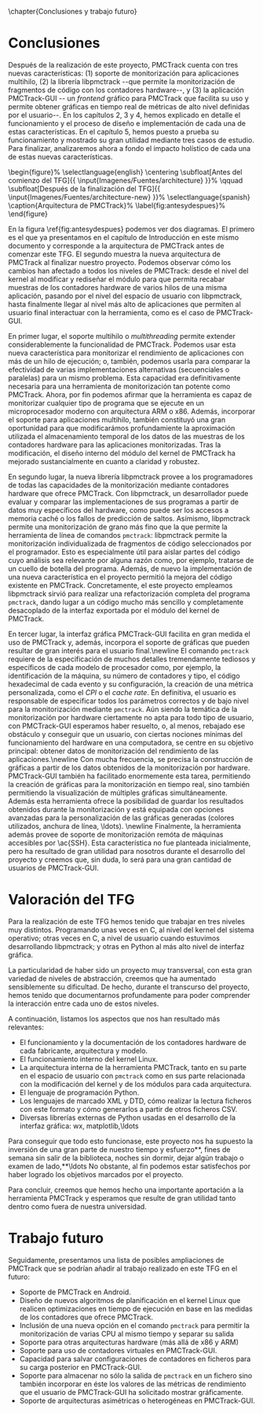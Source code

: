 \chapter{Conclusiones y trabajo futuro}

<!-- En castellano y en inglés -->

# Conclusiones

Después de la realización de este proyecto, PMCTrack cuenta con tres nuevas características: (1) soporte de monitorización para aplicaciones multihilo, (2) la librería libpmctrack --que permite la monitorización de fragmentos de código con los contadores hardware--, y (3) la aplicación PMCTrack-GUI -- un _frontend_ gráfico para PMCTrack que facilita su uso y permite obtener gráficas en tiempo real de métricas de alto nivel definidas por el usuario--. En los capítulos 2, 3 y 4, hemos explicado en detalle el funcionamiento y el proceso de diseño e implementación de cada una de estas características. En el capítulo 5, hemos puesto a prueba su funcionamiento y mostrado su gran utilidad mediante tres casos de estudio. Para finalizar, analizaremos ahora a fondo el impacto holístico de cada una de estas nuevas características.

\begin{figure}%
\selectlanguage{english}
    \centering
    \subfloat[Antes del comienzo del TFG]{{ \input{Imagenes/Fuentes/architecture} }}%
    \qquad
    \subfloat[Después de la finalización del TFG]{{ \input{Imagenes/Fuentes/architecture-new} }}%
\selectlanguage{spanish}
\caption{Arquitectura de PMCTrack}%
\label{fig:antesydespues}%
\end{figure}

En la figura \ref{fig:antesydespues} podemos ver dos diagramas. El primero es el que ya presentamos en el capítulo de Introducción en este mismo documento y corresponde a la arquitectura de PMCTrack antes de comenzar este TFG. El segundo muestra la nueva arquitectura de PMCTrack al finalizar nuestro proyecto. Podemos observar cómo los cambios han afectado a todos los niveles de PMCTrack: desde el nivel del kernel al modificar y rediseñar el módulo para que permita recabar muestras de los contadores hardware de varios hilos de una misma aplicación, pasando por el nivel del espacio de usuario con libpmctrack, hasta finalmente llegar al nivel más alto de aplicaciones que permiten al usuario final interactuar con la herramienta, como es el caso de PMCTrack-GUI.

En primer lugar, el soporte multihilo o *multithreading* permite extender considerablemente la funcionalidad de PMCTrack. Podemos usar esta nueva característica para monitorizar el rendimiento de aplicaciones con más de un hilo de ejecución; o, también, podemos usarla para comparar la efectividad de varias implementaciones alternativas (secuenciales o paralelas) para un mismo problema. Esta capacidad era definitivamente necesaria para una herramienta de monitorización tan potente como PMCTrack. Ahora, por fin podemos afirmar que la herramienta es capaz de monitorizar cualquier tipo de programa que se ejecute en un microprocesador moderno con arquitectura ARM o x86. Además, incorporar el soporte para aplicaciones multihilo, también constituyó una gran oportunidad para que modificarámos profundamiente la aproximación utilizada el almacenamiento temporal de los datos de las muestras de los contadores hardware para las aplicaciones monitorizadas. Tras la modificación, el diseño interno del módulo del kernel de PMCTrack ha mejorado sustancialmente en cuanto a claridad y robustez.

En segundo lugar, la nueva librería libpmctrack provee a los programadores de todas las capacidades de la monitorización mediante contadores hardware que ofrece PMCTrack. Con libpmctrack, un desarrollador puede evaluar y comparar las implementaciones de sus programas a partir de datos muy específicos del hardware, como puede ser los accesos a memoria caché o los fallos de predicción de saltos. Asímismo, libpmctrack permite una monitorización de grano más fino que la que permite la herramienta de línea de comandos `pmctrack`: libpmctrack permite la monitorización individualizada de fragmentos de código seleccionados por el programador. Esto es especialmente útil para aislar partes del código cuyo análisis sea relevante por alguna razón como, por ejemplo, tratarse de un cuello de botella del programa. Además, de nuevo la implementación de una nueva característica en el proyecto permitió la mejora del código existente en PMCTrack. Concretamente, el este proyecto empleamos libpmctrack sirvió para realizar una refactorización completa del programa `pmctrack`, dando lugar a un código mucho más sencillo y completamente desacoplado de la interfaz exportada por el módulo del kernel de PMCTrack.

En tercer lugar, la interfaz gráfica PMCTrack-GUI facilita en gran medida el uso de PMCTrack y, además, incorpora el soporte de gráficas que pueden resultar de gran interés para el usuario final.\newline
El comando `pmctrack` requiere de la especificación de muchos detalles tremendamente tediosos y específicos de cada modelo de procesador como, por ejemplo, la identificación de la máquina, su número de contadores y tipo, el código hexadecimal de cada evento y su configuración, la creación de una métrica personalizada, como el *CPI* o el *cache rate*. En definitiva, el usuario es responsable de especificar todos los parámetros correctos y de bajo nivel para la monitorización mediante `pmctrack`. Aún siendo la temática de la monitorización por hardware ciertamente no apta para todo tipo de usuario, con PMCTrack-GUI esperamos haber resuelto, o, al menos, rebajado ese obstáculo y conseguir que un usuario, con ciertas nociones mínimas del funcionamiento del hardware en una computadora, se centre en su objetivo principal: obtener datos de monitorización del rendimiento de las aplicaciones.\newline
Con mucha frecuencia, se precisa la construcción de gráficas a partir de los datos obtenidos de la monitorización por hardware. PMCTrack-GUI también ha facilitado enormemente esta tarea, permitiendo la creación de gráficas para  la monitorización en tiempo real, sino también permitiendo la visualización de múltiples gráficas simultáneamente. Además esta herramienta ofrece la posibilidad de guardar los resultados obtenidos durante la monitorización y está equipada con opciones avanzadas para la personalización de las gráficas generadas (colores utilizados, anchura de línea, \ldots). \newline
Finalmente, la herramienta además provee de soporte de monitorización remóta de máquinas accesibles por \ac{SSH}. Esta característica no fue planteada inicialmente, pero ha resultado de gran utilidad para nosotros durante el desarrollo del proyecto y creemos que, sin duda, lo será para una gran cantidad de usuarios de PMCTrack-GUI.

# Valoración del TFG

Para la realización de este TFG hemos tenido que trabajar en tres niveles muy distintos. Programando unas veces en C, al nivel del kernel del sistema operativo; otras veces en C, a nivel de usuario cuando estuvimos desarrollando libpmctrack; y otras en Python al más alto nivel de interfaz gráfica.

La particularidad de haber sido un proyecto muy transversal, con esta gran variedad de niveles de abstracción, creemos que ha aumentado sensiblemente su dificultad. De hecho, durante el transcurso del proyecto, hemos tenido que documentarnos profundamente para poder comprender la interacción entre cada uno de estos niveles.

A continuación, listamos los aspectos que nos han resultado más relevantes:

* El funcionamiento y la documentación de los contadores hardware de cada fabricante, arquitectura y modelo.
* El funcionamiento interno del kernel Linux.
* La arquitectura interna de la herramienta PMCTrack, tanto en su parte en el espacio de usuario con `pmctrack` como en sus parte relacionada con la modificación del kernel y de los módulos para cada arquitectura.
* El lenguaje de programación Python.
* Los lenguajes de marcado XML y DTD, cómo realizar la lectura ficheros con este formato y cómo generarlos a partir de otros ficheros CSV.
* Diversas librerías externas de Python usadas en el desarrollo de la interfaz gráfica: wx, matplotlib,\ldots

Para conseguir que todo esto funcionase, este proyecto nos ha supuesto la inversión de una gran parte de nuestro tiempo y esfuerzo**, fines de semana sin salir de la biblioteca, noches sin dormir, dejar algún trabajo o examen de lado,**\ldots No obstante, al fin podemos estar satisfechos por haber logrado los objetivos marcados por el proyecto.

Para concluir, creemos que hemos hecho una importante aportación a la herramienta PMCTrack y esperamos que resulte de gran utilidad tanto dentro como fuera de nuestra universidad.

# Trabajo futuro
Seguidamente, presentamos una lista de posibles ampliaciones de PMCTrack que se podrían añadir al trabajo realizado en este TFG en el futuro:

* Soporte de PMCTrack en Android.
* Diseño de nuevos algoritmos de planificación en el kernel Linux que realicen optimizaciones en tiempo de ejecución en base en las medidas de los contadores que ofrece PMCTrack.
* Inclusión de una nueva opción en el comando `pmctrack` para permitir la monitorización de varias CPU al mismo tiempo y separar su salida
* Soporte para otras arquitecturas hardware (más allá de x86 y ARM)
* Soporte para uso de contadores virtuales en PMCTrack-GUI.
* Capacidad para salvar configuraciones de contadores en ficheros para su carga posterior en PMCTrack-GUI.
* Soporte para almacenar no sólo la salida de `pmctrack` en un fichero sino también incorporar en éste los valores de las métricas de rendimiento que el usuario de PMCTrack-GUI ha solicitado mostrar gráficamente.
* Soporte de arquitecturas asimétricas o heterogéneas en PMCTrack-GUI.
